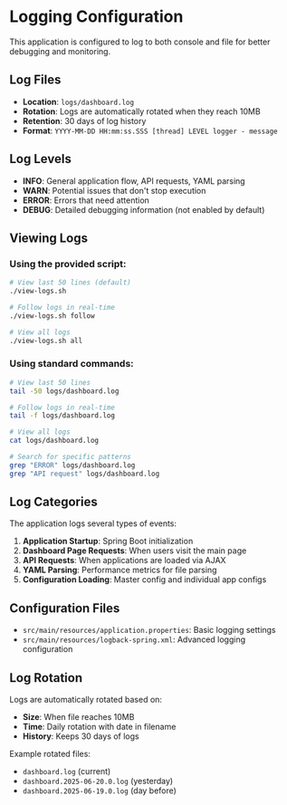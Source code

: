 # Logging Configuration

This application is configured to log to both console and file for better debugging and monitoring.

## Log Files

- **Location**: `logs/dashboard.log`
- **Rotation**: Logs are automatically rotated when they reach 10MB
- **Retention**: 30 days of log history
- **Format**: `YYYY-MM-DD HH:mm:ss.SSS [thread] LEVEL logger - message`

## Log Levels

- **INFO**: General application flow, API requests, YAML parsing
- **WARN**: Potential issues that don't stop execution
- **ERROR**: Errors that need attention
- **DEBUG**: Detailed debugging information (not enabled by default)

## Viewing Logs

### Using the provided script:
```bash
# View last 50 lines (default)
./view-logs.sh

# Follow logs in real-time
./view-logs.sh follow

# View all logs
./view-logs.sh all
```

### Using standard commands:
```bash
# View last 50 lines
tail -50 logs/dashboard.log

# Follow logs in real-time
tail -f logs/dashboard.log

# View all logs
cat logs/dashboard.log

# Search for specific patterns
grep "ERROR" logs/dashboard.log
grep "API request" logs/dashboard.log
```

## Log Categories

The application logs several types of events:

1. **Application Startup**: Spring Boot initialization
2. **Dashboard Page Requests**: When users visit the main page
3. **API Requests**: When applications are loaded via AJAX
4. **YAML Parsing**: Performance metrics for file parsing
5. **Configuration Loading**: Master config and individual app configs

## Configuration Files

- `src/main/resources/application.properties`: Basic logging settings
- `src/main/resources/logback-spring.xml`: Advanced logging configuration

## Log Rotation

Logs are automatically rotated based on:
- **Size**: When file reaches 10MB
- **Time**: Daily rotation with date in filename
- **History**: Keeps 30 days of logs

Example rotated files:
- `dashboard.log` (current)
- `dashboard.2025-06-20.0.log` (yesterday)
- `dashboard.2025-06-19.0.log` (day before) 